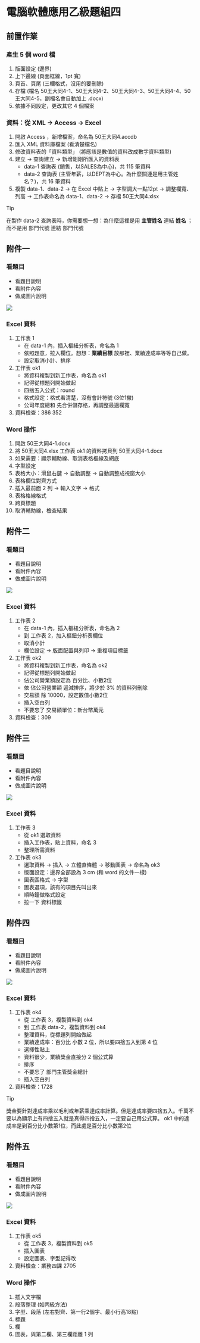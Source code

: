 # 電腦軟體應用乙級題組四

## 前置作業

### 產生 5 個 word 檔

1. 版面設定 (邊界)
1. 上下邊線 (頁面框線，1pt 寬)
1. 頁首、頁尾 (三欄格式，沒用的要刪除)
1. 存檔 (檔名 50王大同4-1、50王大同4-2、50王大同4-3、50王大同4-4、50王大同4-5，副檔名會自動加上 .docx)
1. 依據不同設定，更改其它 4 個檔案

### 資料：從 XML → Access → Excel

1. 開啟 Access ，新增檔案，命名為 50王大同4.accdb
1. 匯入 XML 資料庫檔案 (看清楚檔名)
1. 修改資料表的「資料類型」 (將應該是數值的資料改成數字資料類型)
1. 建立 → 查詢建立 → 新增剛剛所匯入的資料表
    - data-1 查詢表 (銷售，以SALES為中心)，共 115 筆資料
    - data-2 查詢表 (主管年薪，以DEPT為中心。為什麼關連是用主管姓名？)，共 16 筆資料
1. 複製 data-1、data-2 -> 在 Excel 中貼上 -> 字型調大一點12pt -> 調整欄寬、列高 -> 工作表命名為 data-1、data-2 -> 存檔 50王大同4.xlsx

> [!tip]
> 在製作 data-2 查詢表時，你需要想一想：為什麼這裡是用 **主管姓名** 連結 **姓名** ；而不是用 部門代號 連結 部門代號

## 附件一

### 看題目

- 看題目說明
- 看附件內容
- 做成圖片說明

![](./images/700-4-1.png)

### Excel 資料

1. 工作表 1
   - 在 data-1 內，插入樞紐分析表，命名為 1
   - 依照題意，拉入欄位。想想：**業績目標** 放那裡、業績達成率等等自己做。
   - 設定取消小計、排序
1. 工作表 ok1
   - 將資料複製到新工作表，命名為 ok1
   - 記得從標題列開始做起
   - 四捨五入公式：round
   - 格式設定：格式看清楚，沒有會計符號 (3位1撇)
   - 公司年度總和	先合併儲存格，再調整最適欄寬
1. 資料檢查：386 352


### Word 操作

1. 開啟 50王大同4-1.docx
1. 將 50王大同4.xlsx 工作表 ok1 的資料拷貝到 50王大同4-1.docx
1. 如果需要：顯示輔助線、取消表格框線及網底
1. 字型設定
1. 表格大小：滑鼠右鍵 → 自動調整 → 自動調整成視窗大小
1. 表格欄位對齊方式
1. 插入最前面 2 列 → 輸入文字 → 格式
1. 表格格線格式
1. 跨頁標題
1. 取消輔助線，檢查結果

## 附件二

### 看題目

- 看題目說明
- 看附件內容
- 做成圖片說明

![](./images/700-4-2.png)

### Excel 資料

1. 工作表 2
   - 在 data-1 內，插入樞紐分析表，命名為 2
   - 到 工作表 2，加入樞鈕分析表欄位
   - 取消小計
   - 欄位設定 → 版面配置與列印 → 重複項目標籤
1. 工作表 ok2
   - 將資料複製到新工作表，命名為 ok2
   - 記得從標題列開始做起
   - 佔公司營業額設定為 百分比、小數2位
   - 依 佔公司營業額 遞減排序，將少於 3% 的資料列刪除
   - 交易額 除 10000，設定數值小數2位
   - 插入空白列
   - 不要忘了 交易額單位：新台幣萬元
1. 資料檢查：309

## 附件三

### 看題目

- 看題目說明
- 看附件內容
- 做成圖片說明

![](./images/700-4-3.png)

### Excel 資料

1. 工作表 3
   - 從 ok1 選取資料
   - 插入工作表，貼上資料，命名 3
   - 整理所需資料
1. 工作表 ok3
   - 選取資料 → 插入 → 立體直條體 → 移動圖表 → 命名為 ok3
   - 版面設定：邊界全部設為 3 cm (和 word 的文件一樣)
   - 圖表區格式 → 字型
   - 圖表選項，該有的項目先叫出來
   - 順時鐘做格式設定
   - 拉一下 資料標籤

## 附件四

### 看題目

- 看題目說明
- 看附件內容
- 做成圖片說明

![](./images/700-4-4.png)

### Excel 資料

1. 工作表 ok4
   - 從 工作表 3，複製資料到 ok4
   - 到 工作表 data-2，複製資料到 ok4
   - 整理資料，從標題列開始做起
   - 業績達成率：百分比 小數 2 位，所以要四捨五入到第 4 位
   - 選擇性貼上
   - 資料很少，業績獎金直接分 2 個公式算
   - 排序
   - 不要忘了 部門主管獎金總計
   - 插入空白列 
1. 資料檢查：1728

> [!tip]
> 獎金要針對達成率乘以毛利或年薪乘達成率計算。但是達成率要四捨五入。千萬不要以為顯示上有四捨五入就是真得四捨五入，一定要自己用公式算。
> ok1 中的達成率是到百分比小數第1位，而此處是百分比小數第2位


## 附件五

### 看題目

- 看題目說明
- 看附件內容
- 做成圖片說明

![](./images/700-4-5.png)

### Excel 資料

1. 工作表 ok5
   - 從 工作表 3，複製資料到 ok5
   - 插入圖表
   - 設定圖表、字型記得改
1. 資料檢查：業務四課 2705

### Word 操作

1. 插入文字檔
1. 段落整理 (如丙級方法)
1. 字型、段落 (左右對齊、第一行2個字、最小行高18點)
1. 標題
1. 欄
1. 圖表，與第二欄、第三欄距離 1 列
